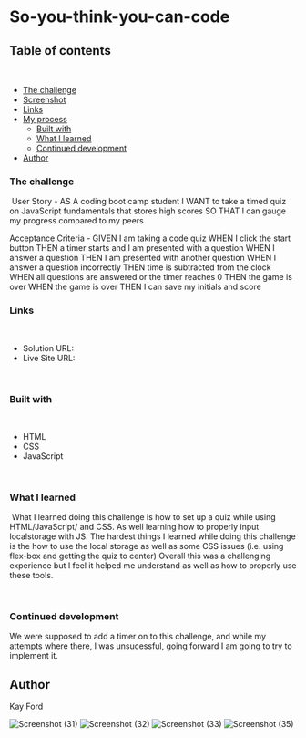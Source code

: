 # So-you-think-you-can-code
## Table of contents
​
  - [The challenge](#the-challenge)
  - [Screenshot](#screenshot)
  - [Links](#links)
- [My process](#my-process)
  - [Built with](#built-with)
  - [What I learned](#what-i-learned)
  - [Continued development](#continued-development)
- [Author](#author)
​
​

### The challenge
​
User Story - 
AS A coding boot camp student
I WANT to take a timed quiz on JavaScript fundamentals that stores high scores
SO THAT I can gauge my progress compared to my peers

Acceptance Criteria -
 GIVEN I am taking a code quiz
WHEN I click the start button
THEN a timer starts and I am presented with a question
WHEN I answer a question
THEN I am presented with another question
WHEN I answer a question incorrectly
THEN time is subtracted from the clock
WHEN all questions are answered or the timer reaches 0
THEN the game is over
WHEN the game is over
THEN I can save my initials and score
​
### Links
​
- Solution URL: 
- Live Site URL: 

​
### Built with
​
- HTML
- CSS
- JavaScript

​
### What I learned
​
What I learned doing this challenge is how to set up a quiz while using HTML/JavaScript/ and CSS. As well learning how to properly input localstorage with JS.
The hardest things I learned while doing this challenge is the how to use the local storage as well as some CSS issues (i.e. using flex-box and getting the quiz to center)
Overall this was a challenging experience but I feel it helped me understand as well as how to properly use these tools.
​

​
### Continued development

We were supposed to add a timer on to this challenge, and while my attempts where there, I was unsucessful, going forward I am going to try to implement it. 
​
## Author
 Kay Ford

![Screenshot (31)](https://user-images.githubusercontent.com/91912984/205835033-4ae4cc9f-e9f6-43f3-bff9-04b21cc1a3f4.png)
![Screenshot (32)](https://user-images.githubusercontent.com/91912984/205835057-cb83f427-d9d5-4521-85b1-c0559b43128f.png)
![Screenshot (33)](https://user-images.githubusercontent.com/91912984/205835065-bbe85c0a-dae4-4354-bf42-3e01c8e049b6.png)
![Screenshot (35)](https://user-images.githubusercontent.com/91912984/205835069-74618019-5119-43a3-aaf0-ded1f69a025b.png)
